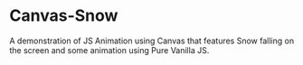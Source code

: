 # Canvas-Snow
A demonstration of JS Animation using Canvas that features Snow falling on the screen and some animation using Pure Vanilla JS.
